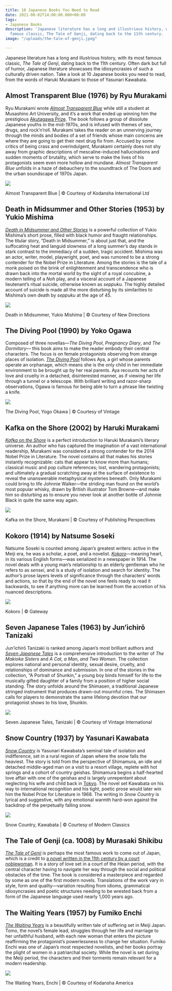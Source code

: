 ```yaml
---
title: 10 Japanese Books You Need to Read
date: 2021-08-02T14:00:00.000+00:00
tags:
- Japanese Books
description: 'Japanese literature has a long and illustrious history, with its most
  famous classic, The Tale of Genji, dating back to the 11th century. '
image: "/uploads/the-tale-of-genji.jpeg"

---
```

Japanese literature has a long and illustrious history, with its most famous classic, _The Tale of Genji_, dating back to the 11th century. Often dark but full of humor, Japanese literature showcases the idiosyncrasies of such a culturally driven nation. Take a look at 10 Japanese books you need to read, from the words of Haruki Murakami to those of Yasunari Kawabata.

## Almost Transparent Blue (1976) by Ryu Murakami

Ryu Murakami wrote [_Almost Transparent Blue_](http://www.amazon.com/Almost-Transparent-Blue-Ryu-Murakami/dp/4770029047/ref=as_li_bk_tl/?tag=thecultri_techbanner-20&linkId=e7a618e846337478b729459ca09cb6ae&linkCode=ktl) while still a student at Musashino Art University, and it’s a work that ended up winning him the prestigious [Akutagawa Prize](http://theculturetrip.com/asia/japan/articles/a-brief-history-of-japans-most-prestigious-literary-award-the-akutagawa-prize/). The book follows a group of dissolute Japanese youths in the mid-1970s, and is infused with themes of sex, drugs, and rock’n’roll. Murakami takes the reader on an unnerving journey through the minds and bodies of a set of friends whose main concerns are where they are going to get their next drug fix from. Accused by some critics of being crass and overindulgent, Murakami certainly does not shy away from graphic descriptions of mescaline-induced hallucinations and sudden moments of brutality, which serve to make the lives of his protagonists seem even more hollow and mundane. _Almost Transparent Blue_ unfolds in a haze of debauchery to the soundtrack of The Doors and the urban soundscape of 1970s Japan.

![](https://img.theculturetrip.com/450x/smart/images/56-283872-almost-transparent-blue-kodansha-international-ltd.jpg)

Almost Transparent Blue | © Courtesy of Kodansha International Ltd

## Death in Midsummer and Other Stories (1953) by Yukio Mishima

[_Death in Midsummer and Other Stories_](http://www.amazon.com/Death-Midsummer-Stories-Directions-Paperbook/dp/0811201171/ref=as_li_bk_tl/?tag=thecultri_techbanner-20&linkId=aee54ce82fd93416431249865aebf92f&linkCode=ktl) is a powerful collection of Yukio Mishima’s short prose, filled with black humor and fraught relationships. The titular story, “Death in Midsummer,” is about just that, and the suffocating heat and languid slowness of a long summer’s day stands in stark contrast to the immediacy of a sudden, tragic accident. Mishima was an actor, writer, model, playwright, poet, and was rumored to be a strong contender for the Nobel Prize in Literature. Among the stories is the tale of a monk poised on the brink of enlightenment and transcendence who is drawn back into the mortal world by the sight of a royal concubine, a modern telling of a _Noh_ play, and a visceral account of a Japanese lieutenant’s ritual suicide, otherwise known as _seppuku_. The highly detailed account of suicide is made all the more disturbing by its similarities to Mishima’s own death by _seppuku_ at the age of 45.

![](https://img.theculturetrip.com/450x/smart/wp-content/uploads/2014/10/51lmrz8jlvl-_sx342_bo1204203200_.jpg)

Death in Midsummer, Yukio Mishima | © Courtesy of New Directions

## The Diving Pool (1990) by Yoko Ogawa

Composed of three novellas—_The Diving Pool_, _Pregnancy Diary_, and _The Dormitory_— this book aims to make the reader embody their central characters. The focus is on female protagonists observing from strange places of isolation. [_The Diving Pool_](http://www.amazon.com/Diving-Pool-Three-Novellas/dp/0312426836/ref=as_li_bk_tl/?tag=thecultri_techbanner-20&linkId=c4bbad0d91e99a4eeb0ce241d99a9c89&linkCode=ktl) follows Aya, a girl whose parents operate an orphanage, which means she is the only child in her immediate environment to be brought up by her real parents. Aya recounts her acts of love and cruelty in a detached, disinterested manner, as if viewing her life through a tunnel or a telescope. With brilliant writing and razor-sharp observations, Ogawa is famous for being able to turn a phrase like twisting a knife.

![](https://img.theculturetrip.com/450x/smart/wp-content/uploads/2014/10/the-diving-pool1.jpg)

The Diving Pool, Yogo Okawa | © Courtesy of Vintage

## Kafka on the Shore (2002) by Haruki Murakami

[_Kafka on the Shore_](http://www.amazon.com/Kafka-Shore-Haruki-Murakami/dp/1400079276/ref=as_li_bk_tl/?tag=thecultri_techbanner-20&linkId=dcef61d8f1994bf9a9974188e1794cec&linkCode=ktl) is a perfect introduction to Haruki Murakami’s literary universe. An author who has captured the imagination of a vast international readership, Murakami was considered a strong contender for the 2014 Nobel Prize in Literature. The novel contains all that makes his stories instantly recognizable: cats that appear to know more than humans; classical music and pop culture references; lost, wandering protagonists; and ultimately a gradual scratching away at the surface of existence to reveal the unanswerable metaphysical mysteries beneath. Only Murakami could bring to life Johnnie Walker—the striding man found on the world’s most popular whisky, drawn by British illustrator Tom Browne—and make him so disturbing as to ensure you never look at another bottle of Johnnie Black in quite the same way again.

![](https://img.theculturetrip.com/450x/smart/wp-content/uploads/2014/10/kafka-on-the-shore.jpg)

Kafka on the Shore, Murakami | © Courtesy of Publishing Perspectives

## Kokoro (1914) by Natsume Soseki

Natsume Soseki is counted among Japan’s greatest writers: active in the Meiji era, he was a scholar, a poet, and a novelist. [_Kokoro_](http://www.amazon.com/Kokoro-Natsume-Soseki/dp/0895267152/ref=as_li_bk_tl/?tag=thecultri_techbanner-20&linkId=b502579094e5039e11751a288063bfb3&linkCode=ktl)—meaning heart, in its various English forms—was serialized in a newspaper in 1914. The novel deals with a young man’s relationship to an elderly gentleman who he refers to as _sensei_, and is a study of isolation and search for identity. The author’s prose layers levels of significance through the characters’ words and actions, so that by the end of the novel one feels ready to read it backwards, to see if anything more can be learned from the accretion of his nuanced descriptions.

![](https://img.theculturetrip.com/450x/smart/images/56-283899-kokoro-gateway.jpg)

Kokoro | © Gateway

## Seven Japanese Tales (1963) by Jun’ichirō Tanizaki

Jun’ichirō Tanizaki is ranked among Japan’s most brilliant authors and [_Seven Japanese Tales_](http://www.amazon.com/Seven-Japanese-Tales-Junichiro-Tanizaki/dp/0679761071/ref=as_li_bk_tl/?tag=thecultri_techbanner-20&linkId=bd8226195e5bb144e4ab737df3e7ec3f&linkCode=ktl) is a comprehensive introduction to the writer of _The Makioka Sisters_ and _A Cat, a Man, and Two Women_. The collection explores national and personal identity, sexual desire, cruelty, and relationships of dominance and submission. In one of the stories in the collection, “A Portrait of Shunkin,” a young boy binds himself for life to the musically gifted daughter of a family from a position of higher social standing. The story unfolds around the Shimasen, a traditional Japanese stringed instrument that produces drawn-out mournful cries. The Shimasen calls for players to demonstrate the same lifelong devotion that our protagonist shows to his love, Shunkin.

![](https://img.theculturetrip.com/450x/smart/wp-content/uploads/2014/10/seven-japanese-tales.jpg)

Seven Japanese Tales, Tanizaki | © Courtesy of Vintage International

## Snow Country (1937) by Yasunari Kawabata

[_Snow Country_](http://www.amazon.com/Snow-Country-Yasunari-Kawabata/dp/0679761047/ref=as_li_bk_tl/?tag=thecultri_techbanner-20&linkId=12e4019887aecf19d738d0f305bc4380&linkCode=ktl) is Yasunari Kawabata’s seminal tale of isolation and indifference, set in a rural region of Japan where the snow falls the heaviest. The story is told from the perspective of Shimamura, an idle and detached middle-aged man on a visit to a resort village, replete with hot springs and a cohort of country geishas. Shimamura begins a half-hearted love affair with one of the geishas and is largely unrepentant about neglecting his wife and child back in [Tokyo](http://theculturetrip.com/asia/japan/articles/10-books-set-in-tokyo-reading-the-motley-city/). The novel set Kawabata on his way to international recognition and his tight, poetic prose would later win him the Nobel Prize for Literature in 1968. The writing in _Snow Country_ is lyrical and suggestive, with any emotional warmth hard-won against the backdrop of the perpetually falling snow.

![](https://img.theculturetrip.com/450x/smart/wp-content/uploads/2014/10/snow-country-cover.jpg)

Snow Country, Kawabata | © Courtesy of Modern Classics

## The Tale of Genji (ca. 1008) by Murasaki Shikibu

[_The Tale of Genji_](http://www.amazon.com/Tale-Genji-Shikibu-Murasaki/dp/0393353397/ref=as_li_bk_tl/?tag=thecultri_techbanner-20&linkId=6d042148354a9a49c4b09135ff6e9e1f&linkCode=ktl) is perhaps the most famous work to come out of Japan, which is a credit to [a novel written in the 11th century by a court noblewoman](https://theculturetrip.com/asia/japan/articles/the-tale-of-genji-the-worlds-first-novel/). It is a story of love set in a court of the Heian period, with the central character having to navigate her way through the social and political obstacles of the time. The book is considered a masterpiece and regarded by some as one of the first modern novels. Translations of the work vary in style, form and quality—variation resulting from idioms, grammatical idiosyncrasies and poetic structures needing to be wrested back from a form of the Japanese language used nearly 1,000 years ago.

## The Waiting Years (1957) by Fumiko Enchi

[_The Waiting Years_](http://www.amazon.com/Waiting-Years-Fumiko-Enchi/dp/477002889X/ref=as_li_bk_tl/?tag=thecultri_techbanner-20&linkId=2fc4ff63836e0cabad0fbf93648805e8&linkCode=ktl) is a beautifully written tale of suffering set in Meiji Japan. Tomo, the novel’s female lead, struggles through her life and marriage to her unfaithful husband, with each new woman that enters the picture reaffirming the protagonist’s powerlessness to change her situation. Fumiko Enchi was one of Japan’s most respected novelists, and her books portray the plight of women in a patriarchal society. While the novel is set during the Meiji period, the characters and their torments remain relevant for a modern readership.

![](https://img.theculturetrip.com/450x/smart/wp-content/uploads/2014/10/the-waiting-years.jpg)

The Waiting Years, Enchi | © Courtesy of Kodansha America